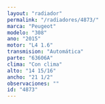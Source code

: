 ```yaml
---
layout: "radiador"
permalink: "/radiadores/4873/"
marca: "Peugeot"
modelo: "308"
ano: "2015"
motor: "L4 1.6"
transmision: "Automática"
parte: "63606A"
clima: "Con clima"
alto: "14 15/16"
ancho: "21 1/2"
observaciones: ""
id: "4873"
---
```


